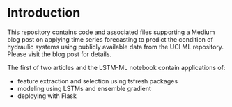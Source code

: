 # Introduction
This repository contains code and associated files supporting a Medium blog post on applying time series forecasting to predict the condition of hydraulic systems using publicly available data from the UCI ML repository. Please visit the blog post for details.

The first of two articles and the LSTM-ML notebook contain applications of:
- feature extraction and selection using tsfresh packages
- modeling using LSTMs and ensemble gradient
- deploying with Flask
